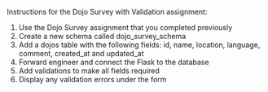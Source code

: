 Instructions for the Dojo Survey with Validation assignment:

1. Use the Dojo Survey assignment that you completed previously
2. Create a new schema called dojo_survey_schema
3. Add a dojos table with the following fields: id, name, location, language, comment, created_at and updated_at
4. Forward engineer and connect the Flask to the database
5. Add validations to make all fields required
6. Display any validation errors under the form